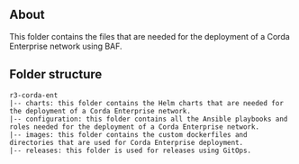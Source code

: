 ## About
This folder contains the files that are needed for the deployment of a Corda Enterprise network using BAF. 

## Folder structure
```
r3-corda-ent
|-- charts: this folder contains the Helm charts that are needed for the deployment of a Corda Enterprise network.
|-- configuration: this folder contains all the Ansible playbooks and roles needed for the deployment of a Corda Enterprise network.
|-- images: this folder contains the custom dockerfiles and directories that are used for Corda Enterprise deployment.
|-- releases: this folder is used for releases using GitOps.
```

